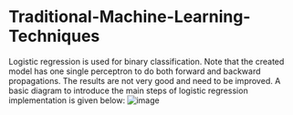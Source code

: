 # Traditional-Machine-Learning-Techniques
Logistic regression is used for binary classification. Note that the created model has one single perceptron to do both forward and backward propagations. The results are not very good and need to be improved. A basic diagram to introduce the main steps of logistic regression implementation is given below:
![image](https://user-images.githubusercontent.com/65263843/229257765-e34d264e-7a9a-4d1f-a56a-3c0e83e7d91f.png)

